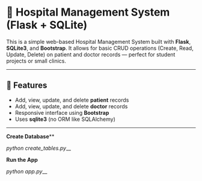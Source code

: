 # 🏥 Hospital Management System (Flask + SQLite)

This is a simple web-based Hospital Management System built with **Flask**, **SQLite3**, and **Bootstrap**. It allows for basic CRUD operations (Create, Read, Update, Delete) on patient and doctor records — perfect for student projects or small clinics.

---

## 📌 Features

- Add, view, update, and delete **patient** records
- Add, view, update, and delete **doctor** records
- Responsive interface using **Bootstrap**
- Uses **sqlite3** (no ORM like SQLAlchemy)


---

**Create Database****

_python create_tables.py___



**Run the App**

_python app.py___


